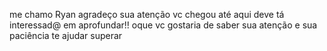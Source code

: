 me chamo Ryan agradeço sua atenção vc chegou até aqui deve tá interessad@ em aprofundar!! 
oque vc gostaria de saber
sua atenção e sua paciência te ajudar superar
<!---
Ryanpablor/Ryanpablor is a ✨ special ✨ repository because its `README.md` (this file) appears on your GitHub profile.
You can click the Preview link to take a look at your changes.
--->

